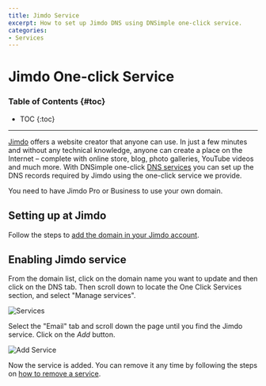 ```yaml
---
title: Jimdo Service
excerpt: How to set up Jimdo DNS using DNSimple one-click service.
categories:
- Services
---
```


# Jimdo One-click Service

### Table of Contents {#toc}

* TOC
{:toc}

---

[Jimdo](https://www.jimdo.com) offers a website creator that anyone can use. In just a few minutes and without any technical knowledge, anyone can create a place on the Internet – complete with online store, blog, photo galleries, YouTube videos and much more. With DNSimple one-click [DNS services](/categories/services/) you can set up the DNS records required by Jimdo using the one-click service we provide.

<info>
You need to have Jimdo Pro or Business to use your own domain.
</info>


## Setting up at Jimdo

Follow the steps to [add the domain in your Jimdo account](https://help.jimdo.com/hc/en-us/articles/115005533943).


## Enabling Jimdo service

From the domain list, click on the domain name you want to update and then click on the DNS tab. Then scroll down to locate the One Click Services section, and select "Manage services".

![Services](/files/services-dns-page-add.png)

Select the "Email" tab and scroll down the page until you find the Jimdo service. Click on the *Add* button.

![Add Service](/files/services-jimdo.png)

Now the service is added. You can remove it any time by following the steps on [how to remove a service](/articles/services/#removing-services).
